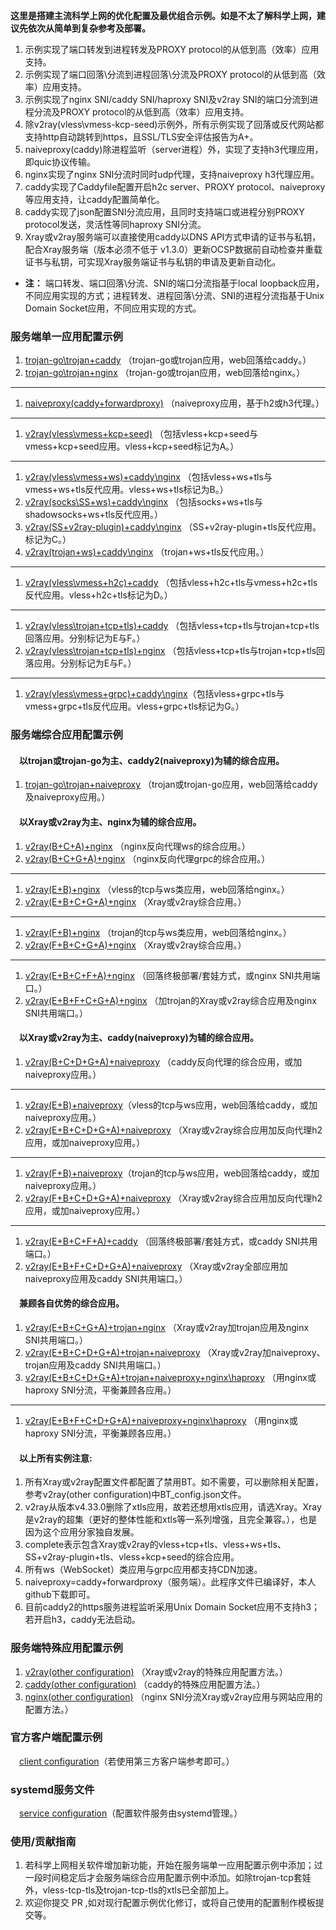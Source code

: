 **这里是搭建主流科学上网的优化配置及最优组合示例。如是不太了解科学上网，建议先依次从简单到复杂参考及部署。**  
1. 示例实现了端口转发到进程转发及PROXY protocol的从低到高（效率）应用支持。
2. 示例实现了端口回落\分流到进程回落\分流及PROXY protocol的从低到高（效率）应用支持。
3. 示例实现了nginx SNI/caddy SNI/haproxy SNI及v2ray SNI的端口分流到进程分流及PROXY protocol的从低到高（效率）应用支持。
4. 除v2ray(vless\vmess-kcp-seed)示例外，所有示例实现了回落或反代网站都支持http自动跳转到https，且SSL/TLS安全评估报告为A+。
5. naiveproxy(caddy)除进程监听（server进程）外，实现了支持h3代理应用，即quic协议传输。
6. nginx实现了nginx SNI分流时同时udp代理，支持naiveproxy h3代理应用。
7. caddy实现了Caddyfile配置开启h2c server、PROXY protocol、naiveproxy等应用支持，让caddy配置简单化。
8. caddy实现了json配置SNI分流应用，且同时支持端口或进程分别PROXY protocol发送，灵活性等同haproxy SNI分流。
9. Xray或v2ray服务端可以直接使用caddy以DNS API方式申请的证书与私钥，配合Xray服务端（版本必须不低于 v1.3.0）更新OCSP数据前自动检查并重载证书与私钥，可实现Xray服务端证书与私钥的申请及更新自动化。
* **注：** 端口转发、端口回落\分流、SNI的端口分流指基于local loopback应用，不同应用实现的方式；进程转发、进程回落\分流、SNI的进程分流指基于Unix Domain Socket应用，不同应用实现的方式。

### 服务端单一应用配置示例
1. [trojan-go\trojan+caddy](https://github.com/lxhao61/integrated-examples/tree/master/trojan%5Ctrojan-go%2Bcaddy) （trojan-go或trojan应用，web回落给caddy。）  
2. [trojan-go\trojan+nginx](https://github.com/lxhao61/integrated-examples/tree/master/trojan%5Ctrojan-go%2Bnginx) （trojan-go或trojan应用，web回落给nginx。）  
---
1. [naiveproxy(caddy+forwardproxy)](https://github.com/lxhao61/integrated-examples/tree/master/naiveproxy(caddy2%2Bforwardproxy)) （naiveproxy应用，基于h2或h3代理。）
---
1. [v2ray(vless\vmess+kcp+seed)](https://github.com/lxhao61/integrated-examples/tree/master/v2ray(vless%5Cvmess%2Bkcp%2Bseed)) （包括vless+kcp+seed与vmess+kcp+seed应用。vless+kcp+seed标记为A。）
---
1. [v2ray(vless\vmess+ws)+caddy\nginx](https://github.com/lxhao61/integrated-examples/tree/master/v2ray(vless%5Cvmess%2Bws)%2Bcaddy2%5Cnginx) （包括vless+ws+tls与vmess+ws+tls反代应用。vless+ws+tls标记为B。）
2. [v2ray(socks\SS+ws)+caddy\nginx](https://github.com/lxhao61/integrated-examples/tree/master/v2ray(socks%5Cshadowsocks%2Bws)%2Bcaddy2%5Cnginx) （包括socks+ws+tls与shadowsocks+ws+tls反代应用。）
3. [v2ray(SS+v2ray-plugin)+caddy\nginx](https://github.com/lxhao61/integrated-examples/tree/master/v2ray(SS%2Bv2ray-plugin)%2Bcaddy2%5Cnginx) （SS+v2ray-plugin+tls反代应用。标记为C。）
4. [v2ray(trojan+ws)+caddy\nginx](https://github.com/lxhao61/integrated-examples/tree/master/v2ray(trojan%2Bws)%2Bcaddy2%5Cnginx) （trojan+ws+tls反代应用。）
---
1. [v2ray(vless\vmess+h2c)+caddy](https://github.com/lxhao61/integrated-examples/tree/master/v2ray(vless%5Cvmess%2Bh2c)%2Bcaddy2) （包括vless+h2c+tls与vmess+h2c+tls反代应用。vless+h2c+tls标记为D。） 
---
1. [v2ray(vless\trojan+tcp+tls)+caddy](https://github.com/lxhao61/integrated-examples/tree/master/v2ray(vless%2Btcp%2Btls)%2Bcaddy2) （包括vless+tcp+tls与trojan+tcp+tls回落应用。分别标记为E与F。）
2. [v2ray(vless\trojan+tcp+tls)+nginx](https://github.com/lxhao61/integrated-examples/tree/master/v2ray(vless%2Btcp%2Btls)%2Bnginx) （包括vless+tcp+tls与trojan+tcp+tls回落应用。分别标记为E与F。）
---
1. [v2ray(vless\vmess+grpc)+caddy\nginx](https://github.com/lxhao61/integrated-examples/tree/master/v2ray(vless%5Cvmess%2Bgrpc)%2Bcaddy2%5Cnginx)（包括vless+grpc+tls与vmess+grpc+tls反代应用。vless+grpc+tls标记为G。） 

### 服务端综合应用配置示例
#### &emsp;以trojan或trojan-go为主、caddy2(naiveproxy)为辅的综合应用。
1. [trojan-go\trojan+naiveproxy](https://github.com/lxhao61/integrated-examples/tree/master/trojan%5Ctrojan-go%2Bnaiveproxy) （trojan或trojan-go应用，web回落给caddy及naiveproxy应用。）
#### &emsp;以Xray或v2ray为主、nginx为辅的综合应用。
1. [v2ray(B+C+A)+nginx](https://github.com/lxhao61/integrated-examples/tree/master/v2ray(complete-tcp)%2Bnginx) （nginx反向代理ws的综合应用。）
2. [v2ray(B+C+G+A)+nginx](https://github.com/lxhao61/integrated-examples/tree/master/v2ray(complete-tcp)%2Bnginx) （nginx反向代理grpc的综合应用。）
---
1. [v2ray(E+B)+nginx](https://github.com/lxhao61/integrated-examples/tree/master/v2ray(vless%2Btcp%26ws%2Btls)%2Bnginx) （vless的tcp与ws类应用，web回落给nginx。）
2. [v2ray(E+B+C+G+A)+nginx](https://github.com/lxhao61/integrated-examples/tree/master/v2ray(complete)%2Bnginx) （Xray或v2ray综合应用。）
---
1. [v2ray(F+B)+nginx](https://github.com/lxhao61/integrated-examples/tree/master/v2ray(vless%2Btcp%26ws%2Btls)%2Bnginx) （trojan的tcp与ws类应用，web回落给nginx。）
2. [v2ray(F+B+C+G+A)+nginx](https://github.com/lxhao61/integrated-examples/tree/master/v2ray(complete)%2Bnginx) （Xray或v2ray综合应用。）
---
1. [v2ray(E+B+C+F+A)+nginx](https://github.com/lxhao61/integrated-examples/tree/master/v2ray(vless%26trojan%2Btcp%26ws%2Btls)%2Bnginx) （回落终极部署/套娃方式，或nginx SNI共用端口。）
2. [v2ray(E+B+F+C+G+A)+nginx](https://github.com/lxhao61/integrated-examples/tree/master/v2ray(complete%2Btrojan)%2Bnginx) （加trojan的Xray或v2ray综合应用及nginx SNI共用端口。）
#### &emsp;以Xray或v2ray为主、caddy(naiveproxy)为辅的综合应用。
1. [v2ray(B+C+D+G+A)+naiveproxy](https://github.com/lxhao61/integrated-examples/tree/master/v2ray(complete%2Bh2c%26grpc-tcp)%2Bcaddy2%5Cnaiveproxy) （caddy反向代理的综合应用，或加naiveproxy应用。）
---
1. [v2ray(E+B)+naiveproxy](https://github.com/lxhao61/integrated-examples/tree/master/v2ray(vless%2Btcp%26ws%2Btls)%2Bcaddy2%5Cnaiveproxy)（vless的tcp与ws应用，web回落给caddy，或加naiveproxy应用。）
2. [v2ray(E+B+C+D+G+A)+naiveproxy](https://github.com/lxhao61/integrated-examples/tree/master/v2ray(complete%2Bh2c)%2Bcaddy2%5Cnaiveproxy) （Xray或v2ray综合应用加反向代理h2应用，或加naiveproxy应用。）
---
1. [v2ray(F+B)+naiveproxy](https://github.com/lxhao61/integrated-examples/tree/master/v2ray(vless%2Btcp%26ws%2Btls)%2Bcaddy2%5Cnaiveproxy)（trojan的tcp与ws应用，web回落给caddy，或加naiveproxy应用。）
2. [v2ray(F+B+C+D+G+A)+naiveproxy](https://github.com/lxhao61/integrated-examples/tree/master/v2ray(complete%2Bh2c)%2Bcaddy2%5Cnaiveproxy) （Xray或v2ray综合应用加反向代理h2应用，或加naiveproxy应用。）
---
1. [v2ray(E+B+C+F+A)+caddy](https://github.com/lxhao61/integrated-examples/tree/master/v2ray(vless%26trojan%2Btcp%26ws%2Btls)%2Bcaddy2) （回落终极部署/套娃方式，或caddy SNI共用端口。）
2. [v2ray(E+B+F+C+D+G+A)+naiveproxy](https://github.com/lxhao61/integrated-examples/tree/master/v2ray(complete%2Btrojan%2Bh2c)%2Bnaiveproxy) （Xray或v2ray全部应用加naiveproxy应用及caddy SNI共用端口。）
#### &emsp;兼顾各自优势的综合应用。
1. [v2ray(E+B+C+G+A)+trojan+nginx](https://github.com/lxhao61/integrated-examples/tree/master/v2ray(complete)%2Bnginx%2Btrojan) （Xray或v2ray加trojan应用及nginx SNI共用端口。）
2. [v2ray(E+B+C+D+G+A)+trojan+naiveproxy](https://github.com/lxhao61/integrated-examples/tree/master/v2ray(complete%2Bh2c)%2Bnaiveproxy%2Btrojan) （Xray或v2ray加naiveproxy、trojan应用及caddy SNI共用端口。）
3. [v2ray(E+B+C+D+G+A)+trojan+naiveproxy+nginx\haproxy](https://github.com/lxhao61/integrated-examples/tree/master/v2ray(complete%2Bh2c)%2Bnaiveproxy%2Btrojan%2Bnginx%5Chaproxy) （用nginx或haproxy SNI分流，平衡兼顾各应用。）  
---
1. [v2ray(E+B+F+C+D+G+A)+naiveproxy+nginx\haproxy](https://github.com/lxhao61/integrated-examples/tree/master/v2ray(complete%2Btrojan%2Bh2c)%2Bnaiveproxy%2Bnginx%5Chaproxy) （用nginx或haproxy SNI分流，平衡兼顾各应用。）  
#### &emsp;以上所有实例注意:
1. 所有Xray或v2ray配置文件都配置了禁用BT。如不需要，可以删除相关配置，参考v2ray(other configuration)中BT_config.json文件。  
2. v2ray从版本v4.33.0删除了xtls应用，故若还想用xtls应用，请选Xray。Xray是v2ray的超集（更好的整体性能和xtls等一系列增强，且完全兼容。），也是因为这个应用分家独自发展。   
3. complete表示包含Xray或v2ray的vless+tcp+tls、vless+ws+tls、SS+v2ray-plugin+tls、vless+kcp+seed的综合应用。  
4. 所有ws（WebSocket）类应用与grpc应用都支持CDN加速。  
5. naiveproxy=caddy+forwardproxy（服务端）。此程序文件已编译好，本人github下载即可。  
6. 目前caddy2的https服务进程监听采用Unix Domain Socket应用不支持h3；若开启h3，caddy无法启动。  

### 服务端特殊应用配置示例
1. [v2ray(other configuration)](https://github.com/lxhao61/integrated-examples/tree/master/v2ray(other%20configuration)) （Xray或v2ray的特殊应用配置方法。）  
2. [caddy(other configuration)](https://github.com/lxhao61/integrated-examples/tree/master/caddy2%5Cnaiveproxy(other%20configuration)) （caddy的特殊应用配置方法。）  
3. [nginx(other configuration)](https://github.com/lxhao61/integrated-examples/tree/master/nginx(other%20configuration)) （nginx SNI分流Xray或v2ray应用与网站应用的配置方法。） 

### 官方客户端配置示例  
&emsp;[client configuration](https://github.com/lxhao61/integrated-examples/tree/master/client%20configuration)（若使用第三方客户端参考即可。）

### systemd服务文件  
&emsp;[service configuration](https://github.com/lxhao61/integrated-examples/tree/master/service%20configuration)（配置软件服务由systemd管理。）

### 使用/贡献指南  
1. 若科学上网相关软件增加新功能，开始在服务端单一应用配置示例中添加；过一段时间稳定后才会服务端综合应用配置示例中添加。如除trojan-tcp套娃外，vless-tcp-tls及trojan-tcp-tls的xtls已全部加上。  
2. 欢迎你提交 PR ,如对现行配置示例优化修订，或将自己使用的配置制作模板提交等。
